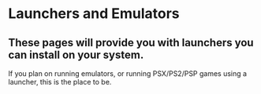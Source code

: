 # Launchers and Emulators

## These pages will provide you with launchers you can install on your system.

If you plan on running emulators, or running PSX/PS2/PSP games using a launcher, this is the place to be.


